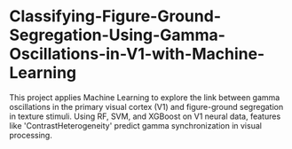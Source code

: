 # Classifying-Figure-Ground-Segregation-Using-Gamma-Oscillations-in-V1-with-Machine-Learning
This project applies Machine Learning to explore the link between gamma oscillations in the primary visual cortex (V1) and figure-ground segregation in texture stimuli. Using RF, SVM, and XGBoost on V1 neural data, features like 'ContrastHeterogeneity' predict gamma synchronization in visual processing. 
